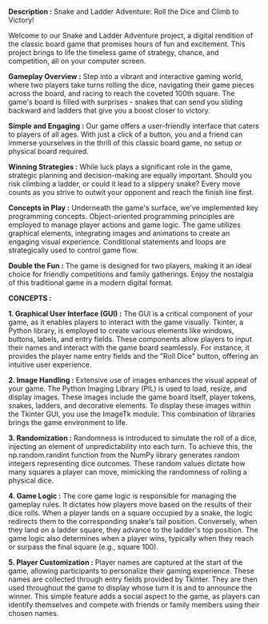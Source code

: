 **Description :**
Snake and Ladder Adventure: Roll the Dice and Climb to Victory!

Welcome to our Snake and Ladder Adventure project, a digital rendition of the classic board game that promises hours of fun and excitement. This project brings to life the timeless game of strategy, chance, and competition, all on your computer screen.

**Gameplay Overview :** Step into a vibrant and interactive gaming world, where two players take turns rolling the dice, navigating their game pieces across the board, and racing to reach the coveted 100th square. The game's board is filled with surprises - snakes that can send you sliding backward and ladders that give you a boost closer to victory.

**Simple and Engaging :** Our game offers a user-friendly interface that caters to players of all ages. With just a click of a button, you and a friend can immerse yourselves in the thrill of this classic board game, no setup or physical board required.

**Winning Strategies :** While luck plays a significant role in the game, strategic planning and decision-making are equally important. Should you risk climbing a ladder, or could it lead to a slippery snake? Every move counts as you strive to outwit your opponent and reach the finish line first.

**Concepts in Play :** Underneath the game's surface, we've implemented key programming concepts. Object-oriented programming principles are employed to manage player actions and game logic. The game utilizes graphical elements, integrating images and animations to create an engaging visual experience. Conditional statements and loops are strategically used to control game flow.

**Double the Fun :** The game is designed for two players, making it an ideal choice for friendly competitions and family gatherings. Enjoy the nostalgia of this traditional game in a modern digital format.

**CONCEPTS :**

**1. Graphical User Interface (GUI) :**
The GUI is a critical component of your game, as it enables players to interact with the game visually. Tkinter, a Python library, is employed to create various elements like windows, buttons, labels, and entry fields. These components allow players to input their names and interact with the game board seamlessly. For instance, it provides the player name entry fields and the "Roll Dice" button, offering an intuitive user experience.

**2. Image Handling :**
Extensive use of images enhances the visual appeal of your game. The Python Imaging Library (PIL) is used to load, resize, and display images. These images include the game board itself, player tokens, snakes, ladders, and decorative elements. To display these images within the Tkinter GUI, you use the ImageTk module. This combination of libraries brings the game environment to life.

**3. Randomization :**
Randomness is introduced to simulate the roll of a dice, injecting an element of unpredictability into each turn. To achieve this, the np.random.randint function from the NumPy library generates random integers representing dice outcomes. These random values dictate how many squares a player can move, mimicking the randomness of rolling a physical dice.

**4. Game Logic :**
The core game logic is responsible for managing the gameplay rules. It dictates how players move based on the results of their dice rolls. When a player lands on a square occupied by a snake, the logic redirects them to the corresponding snake's tail position. Conversely, when they land on a ladder square, they advance to the ladder's top position. The game logic also determines when a player wins, typically when they reach or surpass the final square (e.g., square 100).

**5. Player Customization :**
Player names are captured at the start of the game, allowing participants to personalize their gaming experience. These names are collected through entry fields provided by Tkinter. They are then used throughout the game to display whose turn it is and to announce the winner. This simple feature adds a social aspect to the game, as players can identify themselves and compete with friends or family members using their chosen names.
